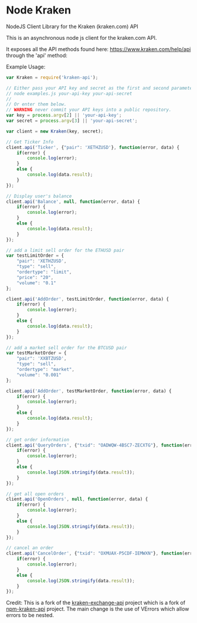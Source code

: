 Node Kraken
===========

NodeJS Client Library for the Kraken (kraken.com) API

This is an asynchronous node js client for the kraken.com API.

It exposes all the API methods found here: https://www.kraken.com/help/api through the 'api' method:

Example Usage:

```javascript
var Kraken = require('kraken-api');

// Either pass your API key and secret as the first and second parameters to examples.js. eg
// node examples.js your-api-key your-api-secret
//
// Or enter them below.
// WARNING never commit your API keys into a public repository.
var key = process.argv[2] || 'your-api-key';
var secret = process.argv[3] || 'your-api-secret';

var client = new Kraken(key, secret);

// Get Ticker Info
client.api('Ticker', {"pair": 'XETHZUSD'}, function(error, data) {
    if(error) {
        console.log(error);
    }
    else {
        console.log(data.result);
    }
});

// Display user's balance
client.api('Balance', null, function(error, data) {
    if(error) {
        console.log(error);
    }
    else {
        console.log(data.result);
    }
});

// add a limit sell order for the ETHUSD pair
var testLimitOrder = {
    "pair": 'XETHZUSD',
    "type": "sell",
    "ordertype": "limit",
    "price": "20",
    "volume": "0.1"
};

client.api('AddOrder', testLimitOrder, function(error, data) {
    if(error) {
        console.log(error);
    }
    else {
        console.log(data.result);
    }
});

// add a market sell order for the BTCUSD pair
var testMarketOrder = {
    "pair": 'XXBTZUSD',
    "type": "sell",
    "ordertype": "market",
    "volume": "0.001"
};

client.api('AddOrder', testMarketOrder, function(error, data) {
    if(error) {
        console.log(error);
    }
    else {
        console.log(data.result);
    }
});

// get order information
client.api('QueryOrders', {"txid": "OADWQW-4BSC7-ZECXTG"}, function(error, data) {
    if(error) {
        console.log(error);
    }
    else {
        console.log(JSON.stringify(data.result));
    }
});

// get all open orders
client.api('OpenOrders', null, function(error, data) {
    if(error) {
        console.log(error);
    }
    else {
        console.log(JSON.stringify(data.result));
    }
});

// cancel an order
client.api('CancelOrder', {"txid": "OXMUAX-P5CDF-IEMWXN"}, function(error, data) {
    if(error) {
        console.log(error);
    }
    else {
        console.log(JSON.stringify(data.result));
    }
});
```

Credit:
This is a fork of the [kraken-exchange-api](https://github.com/5an1ty/kraken-api) project which is a fork of [npm-kraken-api](https://github.com/nothingisdead/npm-kraken-api) project.
The main change is the use of VErrors which allow errors to be nested.